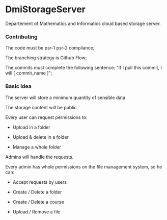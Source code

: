 # DmiStorageServer
Departement of Mathematics and Informatics cloud based storage server.

### Contributing 

The code must be psr-1 psr-2 compliance; 

The branching strategy is Github Flow; 

The commits must complete the following sentence: "If I pull this commit, I will [ commit_name ]"; 

### Basic Idea

The server will store a minimum quantity of sensible data

The storage content will be public

Every user can request permissions to: 

- Upload in a folder

- Upload & delete in a folder

- Manage a whole folder

Admins will handle the requests.

Every admin has whole permissions on the file management system, so he can: 

- Accept requests by users

- Create / Delete a folder

- Create / Delete a course

- Upload / Remove a file


